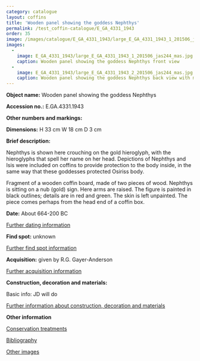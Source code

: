```yaml
---
category: catalogue
layout: coffins
title: 'Wooden panel showing the goddess Nephthys'
permalink: /test_coffin-catalogue/E_GA_4331_1943
order: 35
image: /images/catalogue/E_GA_4331_1943/large_E_GA_4331_1943_1_201506_jas244_mas.jpg
images: 
  -
    image: E_GA_4331_1943/large_E_GA_4331_1943_1_201506_jas244_mas.jpg
    caption: Wooden panel showing the goddess Nephthys front view 
  -
    image: E_GA_4331_1943/large_E_GA_4331_1943_2_201506_jas244_mas.jpg
    caption: Wooden panel showing the goddess Nephthys back view with markings  
---
```


**Object name:** 
Wooden panel showing the goddess Nephthys

**Accession no.:** 
E.GA.4331.1943

**Other numbers and markings:**
<other numbers etc.>

**Dimensions:** 
H 33 cm
W 18 cm
D 3 cm

**Brief description:** 

Nephthys is shown here crouching on the gold hieroglyph, with the
hieroglyphs that spell her name on her head. Depictions of Nephthys and
Isis were included on coffins to provide protection to the body inside,
in the same way that these goddesses protected Osiriss body. 

Fragment of a wooden coffin board, made of two pieces of wood. Nephthys
is sitting on a nub (gold) sign.
Here arms are raised. The figure is painted in black outlines; details
are in red and green. The skin
is left unpainted. The piece comes perhaps from the head end of a coffin
box.

**Date:**
About 664-200 BC

[Further dating information](/catalogue/further/catalogue_extras/E_GA_4331_1943_dating)

**Find spot:**
unknown

[Further find spot information](/catalogue/further/catalogue_extras/E_GA_4331_1943_findspot)

**Acquisition:**
given by R.G. Gayer-Anderson

[Further acquisition information](/coffin-catalogue/E.GA.4331.1943_acquisition)

**Construction, decoration and materials:**

Basic info: JD will do

[Further information about construction, decoration and materials](/catalogue_extras/E_GA_4331_1943_materials)


**Other information**

[Conservation treatments](/catalogue_extras/E_GA_4331_1943_conservation)

[Bibliography](/catalogue_extras/E_GA_4331_1943_bibliography)

[Other images](/catalogue_extras/E_GA_4331_1943_imagesheet)


